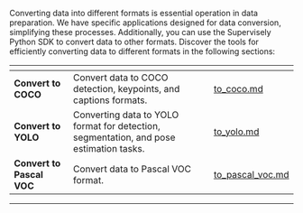 Converting data into different formats is essential operation in data preparation. We have specific applications designed for data conversion, simplifying these processes. Additionally, you can use the Supervisely Python SDK to convert data to other formats.
Discover the tools for efficiently converting data to different formats in the following sections:

<table data-view="cards">
<thead><tr><th></th><th></th><th data-hidden data-card-target data-type="content-ref"></th></tr></thead>
<tbody>
<tr>
<td><strong>Convert to COCO</strong></td>
<td>Convert data to COCO detection, keypoints, and captions formats.</td>
<td><a href="./to_coco.md">to_coco.md</a></td>
</tr>
<tr>
<td><strong>Convert to YOLO</strong></td>
<td>Converting data to YOLO format for detection, segmentation, and pose estimation tasks.</td>
<td><a href="./to_yolo.md">to_yolo.md</a></td>
</tr>
<tr>
<td><strong>Convert to Pascal VOC</strong></td>
<td>Convert data to Pascal VOC format.</td>
<td><a href="./to_pascal_voc.md">to_pascal_voc.md</a></td>
</tr>
</tbody>
</table>

---

